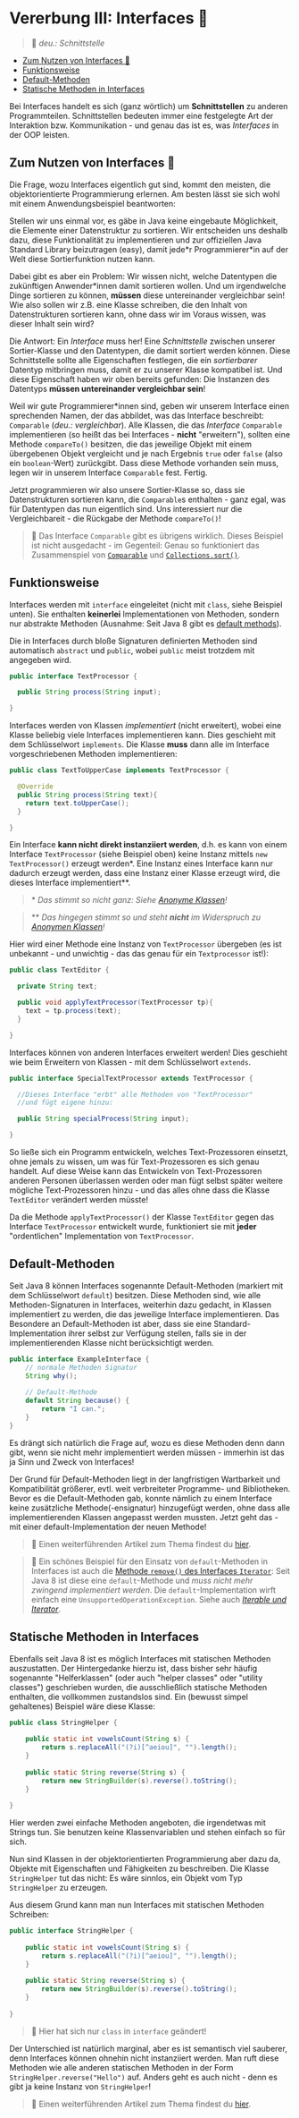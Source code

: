 # Vererbung III: Interfaces 🔌<!-- omit in toc -->

> 💬 _deu.: Schnittstelle_

- [Zum Nutzen von Interfaces 🤔](#zum-nutzen-von-interfaces-)
- [Funktionsweise](#funktionsweise)
- [Default-Methoden](#default-methoden)
- [Statische Methoden in Interfaces](#statische-methoden-in-interfaces)


Bei Interfaces handelt es sich (ganz wörtlich) um **Schnittstellen** zu anderen Programmteilen. Schnittstellen bedeuten immer eine festgelegte Art der Interaktion bzw. Kommunikation - und genau das ist es, was _Interfaces_ in der OOP leisten.


## Zum Nutzen von Interfaces 🤔

Die Frage, wozu Interfaces eigentlich gut sind, kommt den meisten, die objektorientierte Programmierung erlernen. Am besten lässt sie sich wohl mit einem Anwendungsbeispiel beantworten:

Stellen wir uns einmal vor, es gäbe in Java keine eingebaute Möglichkeit, die Elemente einer Datenstruktur zu sortieren. Wir entscheiden uns deshalb dazu, diese Funktionalität zu implementieren und zur offiziellen Java Standard Library beizutragen (easy), damit jede\*r Programmierer\*in auf der Welt diese Sortierfunktion nutzen kann.

Dabei gibt es aber ein Problem: Wir wissen nicht, welche Datentypen die zukünftigen Anwender*innen damit sortieren wollen. Und um irgendwelche Dinge sortieren zu können, **müssen** diese untereinander vergleichbar sein! Wie also sollen wir z.B. eine Klasse schreiben, die den Inhalt von Datenstrukturen sortieren kann, ohne dass wir im Voraus wissen, was dieser Inhalt sein wird?

Die Antwort: Ein _Interface_ muss her! Eine _Schnittstelle_ zwischen unserer Sortier-Klasse und den Datentypen, die damit sortiert werden können. Diese Schnittstelle sollte alle Eigenschaften festlegen, die ein _sortierbarer_ Datentyp mitbringen muss, damit er zu unserer Klasse kompatibel ist. Und diese Eigenschaft haben wir oben bereits gefunden: Die Instanzen des Datentyps **müssen untereinander vergleichbar sein**!

Weil wir gute Programmierer*innen sind, geben wir unserem Interface einen sprechenden Namen, der das abbildet, was das Interface beschreibt: `Comparable` (_deu.: vergleichbar_). Alle Klassen, die das _Interface_ `Comparable` implementieren (so heißt das bei Interfaces - **nicht** "erweitern"), sollten eine Methode `compareTo()` besitzen, die das jeweilige Objekt mit einem übergebenen Objekt vergleicht und je nach Ergebnis `true` oder `false` (also ein `boolean`-Wert) zurückgibt. Dass diese Methode vorhanden sein muss, legen wir in unserem Interface `Comparable` fest. Fertig.

Jetzt programmieren wir also unsere Sortier-Klasse so, dass sie Datenstrukturen sortieren kann, die `Comparable`s enthalten - ganz egal, was für Datentypen das nun eigentlich sind. Uns interessiert nur die Vergleichbareit - die Rückgabe der Methode `compareTo()`!

> 💬 Das Interface `Comparable` gibt es übrigens wirklich. Dieses Beispiel ist nicht ausgedacht - im Gegenteil: Genau so funktioniert das Zusammenspiel von [`Comparable`](https://docs.oracle.com/javase/8/docs/api/java/lang/Comparable.html) und [`Collections.sort()`](https://docs.oracle.com/javase/7/docs/api/java/util/Collections.html#sort(java.util.List)).


## Funktionsweise

Interfaces werden mit `interface` eingeleitet (nicht mit `class`, siehe Beispiel unten). Sie enthalten **keinerlei** Implementationen von Methoden, sondern nur abstrakte Methoden (Ausnahme: Seit Java 8 gibt es [default methods](https://docs.oracle.com/javase/tutorial/java/IandI/defaultmethods.html)).

Die in Interfaces durch bloße Signaturen definierten Methoden sind automatisch `abstract` und `public`, wobei `public` meist trotzdem mit angegeben wird.

```java
public interface TextProcessor {

  public String process(String input);

}
```

Interfaces werden von Klassen _implementiert_ (nicht erweitert), wobei eine Klasse beliebig viele Interfaces implementieren kann. Dies geschieht mit dem Schlüsselwort `implements`. Die Klasse **muss** dann alle im Interface vorgeschriebenen Methoden implementieren:

```java
public class TextToUpperCase implements TextProcessor {

  @Override
  public String process(String text){
    return text.toUpperCase();
  }

}
```

Ein Interface **kann nicht direkt instanziiert werden**, d.h. es kann von einem Interface `TextProcessor` (siehe Beispiel oben) keine Instanz mittels `new TextProcessor()` erzeugt werden*. Eine Instanz eines Interface kann nur dadurch erzeugt werden, dass eine Instanz einer Klasse erzeugt wird, die dieses Interface implementiert**.

> \* _Das stimmt so nicht ganz: Siehe [Anonyme Klassen](Innere-und-anonyme-Klassen.md)!_

> \*\* _Das hingegen stimmt so und steht **nicht** im Widerspruch zu [Anonymen Klassen](Innere-und-anonyme-Klassen.md)!_

Hier wird einer Methode eine Instanz von `TextProcessor` übergeben (es ist unbekannt - und unwichtig - das das genau für ein `Textprocessor` ist!):

```java
public class TextEditor {

  private String text;

  public void applyTextProcessor(TextProcessor tp){
    text = tp.process(text);
  }

}
```

Interfaces können von anderen Interfaces erweitert werden! Dies geschieht wie beim Erweitern von Klassen - mit dem Schlüsselwort `extends`.

```java
public interface SpecialTextProcessor extends TextProcessor {

  //Dieses Interface "erbt" alle Methoden von "TextProcessor"
  //und fügt eigene hinzu:

  public String specialProcess(String input);

}
```

So ließe sich ein Programm entwickeln, welches Text-Prozessoren einsetzt, ohne jemals zu wissen, um was für Text-Prozessoren es sich genau handelt. Auf diese Weise kann das Entwickeln von Text-Prozessoren anderen Personen überlassen werden oder man fügt selbst später weitere mögliche Text-Prozessoren hinzu - und das alles ohne dass die Klasse `TextEditor` verändert werden müsste!

Da die Methode `applyTextProcessor()` der Klasse `TextEditor` gegen das Interface `TextProcessor` entwickelt wurde, funktioniert sie mit **jeder** "ordentlichen" Implementation von `TextProcessor`.


## Default-Methoden

Seit Java 8 können Interfaces sogenannte Default-Methoden (markiert mit dem Schlüsselwort `default`) besitzen. Diese Methoden sind, wie alle Methoden-Signaturen in Interfaces, weiterhin dazu gedacht, in Klassen implementiert zu werden, die das jeweilige Interface implementieren. Das Besondere an Default-Methoden ist aber, dass sie eine Standard-Implementation ihrer selbst zur Verfügung stellen, falls sie in der implementierenden Klasse nicht berücksichtigt werden.

```java
public interface ExampleInterface {
	// normale Methoden Signatur
	String why();
	
	// Default-Methode
	default String because() {
		return "I can.";
	}
}
```

Es drängt sich natürlich die Frage auf, wozu es diese Methoden denn dann gibt, wenn sie nicht mehr implementiert werden müssen - immerhin ist das ja Sinn und Zweck von Interfaces!

Der Grund für Default-Methoden liegt in der langfristigen Wartbarkeit und Kompatibilität größerer, evtl. weit verbreiteter Programme- und Bibliotheken. Bevor es die Default-Methoden gab, konnte nämlich zu einem Interface keine zusätzliche Methode(-ensignatur) hinzugefügt werden, ohne dass alle implementierenden Klassen angepasst werden mussten. Jetzt geht das - mit einer default-Implementation der neuen Methode!

> 🔗 Einen weiterführenden Artikel zum Thema findest du [hier](https://www.baeldung.com/java-static-default-methods).

> 💬 Ein schönes Beispiel für den Einsatz von `default`-Methoden in Interfaces ist auch die [Methode `remove()` des Interfaces `Iterator`](https://docs.oracle.com/javase/8/docs/api/java/util/Iterator.html): Seit Java 8 ist diese eine `default`-Methode und _muss nicht mehr zwingend implementiert werden_. Die `default`-Implementation wirft einfach eine `UnsupportedOperationException`. Siehe auch [_Iterable und Iterator_](Iterable-und-Iterator.md).


## Statische Methoden in Interfaces

Ebenfalls seit Java 8 ist es möglich Interfaces mit statischen Methoden auszustatten. Der Hintergedanke hierzu ist, dass bisher sehr häufig sogenannte "Helferklassen" (oder auch "helper classes" oder "utility classes") geschrieben wurden, die ausschließlich statische Methoden enthalten, die vollkommen zustandslos sind. Ein (bewusst simpel gehaltenes) Beispiel wäre diese Klasse:

```java
public class StringHelper {
	
	public static int vowelsCount(String s) {
		return s.replaceAll("(?i)[^aeiou]", "").length();
	}
	
	public static String reverse(String s) {
		return new StringBuilder(s).reverse().toString();
	}
	
}
```

Hier werden zwei einfache Methoden angeboten, die irgendetwas mit Strings tun. Sie benutzen keine Klassenvariablen und stehen einfach so für sich.

Nun sind Klassen in der objektorientierten Programmierung aber dazu da, Objekte mit Eigenschaften und Fähigkeiten zu beschreiben. Die Klasse `StringHelper` tut das nicht: Es wäre sinnlos, ein Objekt vom Typ `StringHelper` zu erzeugen.

Aus diesem Grund kann man nun Interfaces mit statischen Methoden Schreiben:

```java
public interface StringHelper {
	
	public static int vowelsCount(String s) {
		return s.replaceAll("(?i)[^aeiou]", "").length();
	}
	
	public static String reverse(String s) {
		return new StringBuilder(s).reverse().toString();
	}
	
}
```

> 💬 Hier hat sich nur `class` in `interface` geändert!

Der Unterschied ist natürlich marginal, aber es ist semantisch viel sauberer, denn Interfaces können ohnehin nicht instanziiert werden. Man ruft diese Methoden wie alle anderen statischen Methoden in der Form `StringHelper.reverse("Hello")` auf. Anders geht es auch nicht - denn es gibt ja keine Instanz von `StringHelper`!

> 🔗 Einen weiterführenden Artikel zum Thema findest du [hier](https://www.baeldung.com/java-static-default-methods).






